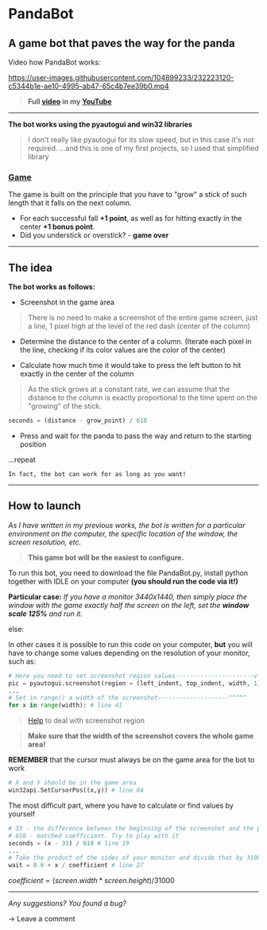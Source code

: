 # PandaBot

## A game bot that paves the way for the panda
Video how PandaBot works:

https://user-images.githubusercontent.com/104899233/232223120-c5344b1e-ae10-4995-ab47-65c4b7ee39b0.mp4


> **Full [video](https://www.youtube.com/watch?v=MLeEA3e4K_A&ab_channel=KroSheChKa) in my [YouTube](https://www.youtube.com/@kroshechka)**
----
**The bot works using the pyautogui and win32 libraries**
>I don't really like pyautogui for its slow speed, but in this case it's not required.
>...and this is one of my first projects, so I used that simplified library

### [Game](https://vk.com/app8025526)

The game is built on the principle that you have to "grow" a stick of such length that it falls on the next column.

- For each successful fall **+1 point**, as well as for hitting exactly in the center **+1 bonus point**.
- Did you understick or overstick? - **game over**

---

## The idea
**The bot works as follows:**
- Screenshot in the game area
> There is no need to make a screenshot of the entire game screen, just a line, 1 pixel high at the level of the red dash (center of the column)
- Determine the distance to the center of a column. (Iterate each pixel in the line, checking if its color values are the color of the center)

- Calculate how much time it would take to press the left button to hit exactly in the center of the column
> As the stick grows at a constant rate, we can assume that the distance to the column is exactly proportional to the time spent on the "growing" of the stick.

```python
seconds = (distance - grow_point) / 618
```
- Press and wait for the panda to pass the way and return to the starting position

...repeat

`In fact, the bot can work for as long as you want!`

---

## How to launch

*As I have written in my previous works, the bot is written for a particular environment on the computer, the specific location of the window, the screen resolution, etc.*

> **This game bot will be the easiest to configure.**

To run this bot, you need to download the file PandaBot.py, install python together with IDLE on your computer **(you should run the code via it!)**

**Particular case:** *If you have a monitor 3440x1440, then simply place the window with the game exactly half the screen on the left, set the **window scale 125%** and run it.*

else:

In other cases it is possible to run this code on your computer, **but** you will have to change some values depending on the resolution of your monitor, such as:

```python
# Here you need to set screenshot region values----------------------v height
pic = pyautogui.screenshot(region = (left_indent, top_indent, width, 1)) # line 38
...
# Set in range() a width of the screenshot--------------------^^^^^
for x in range(width): # line 41
```
> [Help](https://pyautogui.readthedocs.io/en/latest/screenshot.html) to deal with screenshot region

>**Make sure that the width of the screenshot covers the whole game area!**

**REMEMBER** that the cursor must always be on the game area for the bot to work
```python
# X and Y should be in the game area
win32api.SetCursorPos((x,y)) # line 64
```

The most difficult part, where you have to calculate or find values by yourself
```python
# 33 - the difference between the beginning of the screenshot and the point of growth of the stick
# 618 - matched coefficient. Try to play with it
seconds = (x - 33) / 618 # line 19
...
# Take the product of the sides of your monitor and divide that by 31000. Replace 160 with the result
wait = 0.6 + x / coefficient # line 27
```
$coefficient = (screen.width * screen.height) / 31000$

----

*Any suggestions? You found a bug?*

-> Leave a comment
